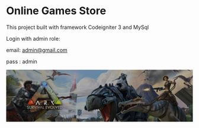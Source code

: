 # Online Games Store

This project built with framework Codeigniter 3 and MySql

Login with admin role:


email: admin@gmail.com

pass : admin

![alt text](https://github.com/Deffriiii/gstore/blob/main/images/banner/b6b54e0a8bf07a2ad237ccd1d7586073.jpg?raw=true)
